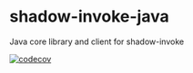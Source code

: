 # shadow-invoke-java
Java core library and client for shadow-invoke

[![codecov](https://codecov.io/gh/jasondemorrow/shadow-invoke-java/branch/master/graph/badge.svg)](https://codecov.io/gh/jasondemorrow/shadow-invoke-java)
